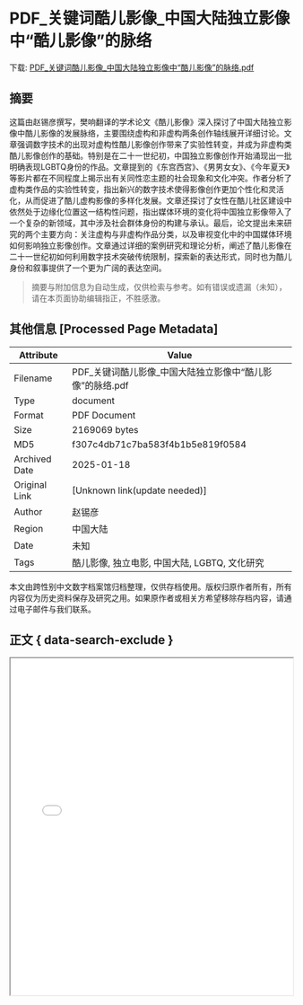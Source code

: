 # PDF_关键词酷儿影像_中国大陆独立影像中“酷儿影像”的脉络

<!-- tcd_download_link -->
下载: <a href="../PDF_关键词酷儿影像_中国大陆独立影像中“酷儿影像”的脉络.pdf" download>PDF_关键词酷儿影像_中国大陆独立影像中“酷儿影像”的脉络.pdf</a>
<!-- tcd_download_link_end -->

## 摘要

<!-- tcd_abstract -->
这篇由赵锡彦撰写，樊响翻译的学术论文《酷儿影像》深入探讨了中国大陆独立影像中酷儿影像的发展脉络，主要围绕虚构和非虚构两条创作轴线展开详细讨论。文章强调数字技术的出现对虚构性酷儿影像创作带来了实验性转变，并成为非虚构类酷儿影像创作的基础。特别是在二十一世纪初，中国独立影像创作开始涌现出一批明确表现LGBTQ身份的作品。文章提到的《东宫西宫》、《男男女女》、《今年夏天》等影片都在不同程度上揭示出有关同性恋主题的社会现象和文化冲突。作者分析了虚构类作品的实验性转变，指出新兴的数字技术使得影像创作更加个性化和灵活化，从而促进了酷儿虚构影像的多样化发展。文章还探讨了女性在酷儿社区建设中依然处于边缘化位置这一结构性问题，指出媒体环境的变化将中国独立影像带入了一个复杂的新领域，其中涉及社会群体身份的构建与承认。最后，论文提出未来研究的两个主要方向：关注虚构与非虚构作品分类，以及审视变化中的中国媒体环境如何影响独立影像创作。文章通过详细的案例研究和理论分析，阐述了酷儿影像在二十一世纪初如何利用数字技术突破传统限制，探索新的表达形式，同时也为酷儿身份和叙事提供了一个更为广阔的表达空间。

<!-- tcd_abstract_end -->

> 摘要与附加信息为自动生成，仅供检索与参考。如有错误或遗漏（未知），请在本页面协助编辑指正，不胜感激。

## 其他信息 [Processed Page Metadata]

| Attribute       | Value                                  |
|-----------------|----------------------------------------|
| Filename        | PDF_关键词酷儿影像_中国大陆独立影像中“酷儿影像”的脉络.pdf                             |
| Type            | document                                 |
| Format          | PDF Document                               |
| Size            | 2169069 bytes                           |
| MD5             | f307c4db71c7ba583f4b1b5e819f0584                                  |
| Archived Date   | 2025-01-18                             |
| Original Link   | [Unknown link(update needed)]                         |
| Author          | 赵锡彦                               |
| Region          | 中国大陆                               |
| Date            | 未知                                 |
| Tags            | 酷儿影像, 独立电影, 中国大陆, LGBTQ, 文化研究                                 |

本文由跨性别中文数字档案馆归档整理，仅供存档使用。版权归原作者所有，所有内容仅为历史资料保存及研究之用。如果原作者或相关方希望移除存档内容，请通过电子邮件与我们联系。

## 正文 { data-search-exclude }

<!-- tcd_main_text -->
<iframe src="../PDF_关键词酷儿影像_中国大陆独立影像中“酷儿影像”的脉络.pdf" width="100%" height="600px">
    <p>无法显示PDF，请下载查看。</p>
</iframe>
<!-- tcd_main_text_end -->


